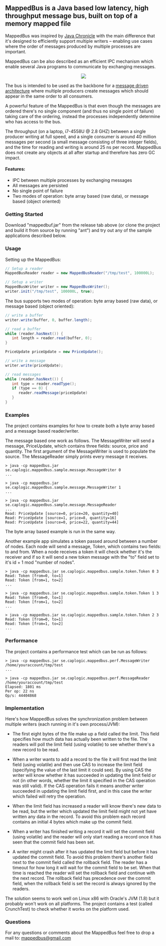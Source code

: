 ## MappedBus is a Java based low latency, high throughput message bus, built on top of a memory mapped file

MappedBus was inspired by [Java Chronicle](https://github.com/OpenHFT/Chronicle-Queue) with the main difference that it's designed to efficiently support multiple writers – enabling use cases where the order of messages produced by multiple processes are important.

MappedBus can be also described as an efficient IPC mechanism which enable several Java programs to communicate by exchanging messages.

<p align="center">
  <img src="http://3.bp.blogspot.com/-L51XiyruNMA/VU5K9dMtx9I/AAAAAAAAACg/AOkdwjTrzgI/s320/mappedbus.png">
</p>

The bus is intended to be used as the backbone for a [message driven architecture](http://www.reactivemanifesto.com) where multiple producers create messages which should appear in the same order to all consumers.

A powerful feature of the MappedBus is that even though the messages are ordered there's no single component (and thus no single point of failure) taking care of the ordering, instead the processes independently determine who has access to the bus.

The throughput (on a laptop, i7-4558U @ 2.8 GHZ) between a single producer writing at full speed, and a single consumer is around 40 million messages per second (a small message consisting of three integer fields), and the time for reading and writing is around 25 ns per record. MappedBus does not create any objects at all after startup and therefore has zero GC impact.

#### Features:
* IPC between multiple processes by exchanging messages
* All messages are persisted
* No single point of failure
* Two modes of operation: byte array based (raw data), or message based (object oriented) 

### Getting Started

Download "mappedbuf.jar" from the release tab above (or clone the project and build it from source by running "ant") and try out any of the sample applications described below.

### Usage

Setting up the MappedBus:
```java
// Setup a reader
MappedBusReader reader = new MappedBusReader("/tmp/test", 100000L);

// Setup a writer
MappedBusWriter writer = new MappedBusWriter();
writer.init("/tmp/test", 100000L, true);
```

The bus supports two modes of operation: byte array based (raw data), or message based (object oriented):

```java
// write a buffer
writer.write(buffer, 0, buffer.length);

// read a buffer
while (reader.hasNext()) {
   int length = reader.read(buffer, 0);
}
```

```java
PriceUpdate priceUpdate = new PriceUpdate();

// write a message
writer.write(priceUpdate);

// read messages
while (reader.hasNext()) {
   int type = reader.readType();
   if (type == 0) {
      reader.readMessage(priceUpdate)
   }
}
```

### Examples

The project contains examples for how to create both a byte array based and a message based reader/writer.

The message based one work as follows. The MessageWriter will send a message, PriceUpdate, which contains three fields: source, price and quantity. The first argument of the MessageWriter is used to populate the source. The MessageReader simply prints every message it receives.

```
> java -cp mappedbus.jar se.caplogic.mappedbus.sample.message.MessageWriter 0
...
```
```
> java -cp mappedbus.jar se.caplogic.mappedbus.sample.message.MessageWriter 1
...
```
```
> java -cp mappedbus.jar se.caplogic.mappedbus.sample.message.MessageReader
...
Read: PriceUpdate [source=0, price=20, quantity=40]
Read: PriceUpdate [source=1, price=8, quantity=16]
Read: PriceUpdate [source=0, price=22, quantity=44]
```

The byte array based example is run in the same way.

Another example app simulates a token passed around between a number of nodes. Each node will send a message, Token, which contains two fields: to and from. When a node receives a token it will check whether it's the receiver and if so it will send a new token message with the "to" field set to it's id + 1 mod "number of nodes".
```
> java -cp mappedbus.jar se.caplogic.mappedbus.sample.token.Token 0 3
Read: Token [from=0, to=1]
Read: Token [from=1, to=2]
...
```
```
> java -cp mappedbus.jar se.caplogic.mappedbus.sample.token.Token 1 3
Read: Token [from=0, to=1]
Read: Token [from=1, to=2]
...
```
```
> java -cp mappedbus.jar se.caplogic.mappedbus.sample.token.Token 2 3
Read: Token [from=0, to=1]
Read: Token [from=1, to=2]
...
```


### Performance

The project contains a performance test which can be run as follows:
```
> java -cp mappedbus.jar se.caplogic.mappedbus.perf.MessageWriter /home/youraccount/tmp/test
...
```
```
> java -cp mappedbus.jar se.caplogic.mappedbus.perf.MessageReader /home/youraccount/tmp/test
Elapsed: 1801 ms
Per op: 22 ns
Op/s: 44404868
```

### Implementation

Here's how MappedBus solves the synchronization problem between multiple writers (each running in it's own process/JVM):

* The first eight bytes of the file make up a field called the limit. This field specifies how much data has actually been written to the file. The readers will poll the limit field (using volatile) to see whether there's a new record to be read.

* When a writer wants to add a record to the file it will first read the limit field (using volatile) and then use CAS to increase the limit field (specifying the value of the last limit it could see). By using CAS the writer will know whether it has succeeded in updating the limit field or not (in other words, whether the limit it specified in the CAS operation was still valid). If the CAS operation fails it means another writer succeeded in updating the limit field first, and in this case the writer which failed will retry the operation.

* When the limit field has increased a reader will know there's new data to be read, but the writer which updated the limit field might not yet have written any data in the record. To avoid this problem each record contains an initial 4 bytes which make up the commit field.

* When a writer has finished writing a record it will set the commit field (using volatile) and the reader will only start reading a record once it has seen that the commit field has been set.

* A writer might crash after it has updated the limit field but before it has updated the commit field. To avoid this problem there's another field next to the commit field called the rollback field. The reader has a timeout for how long it will wait for the commit field to be set. When that time is reached the reader will set the rollback field and continue with the next record. The rollback field has precedence over the commit field, when the rollback field is set the record is always ignored by the readers.

The solution seems to work well on Linux x86 with Oracle's JVM (1.8) but it probably won't work on all platforms. The project contains a test (called CrunchTest) to check whether it works on the platform used.

### Questions

For any questions or comments about the MappedBus feel free to drop a mail to: mappedbus@gmail.com
